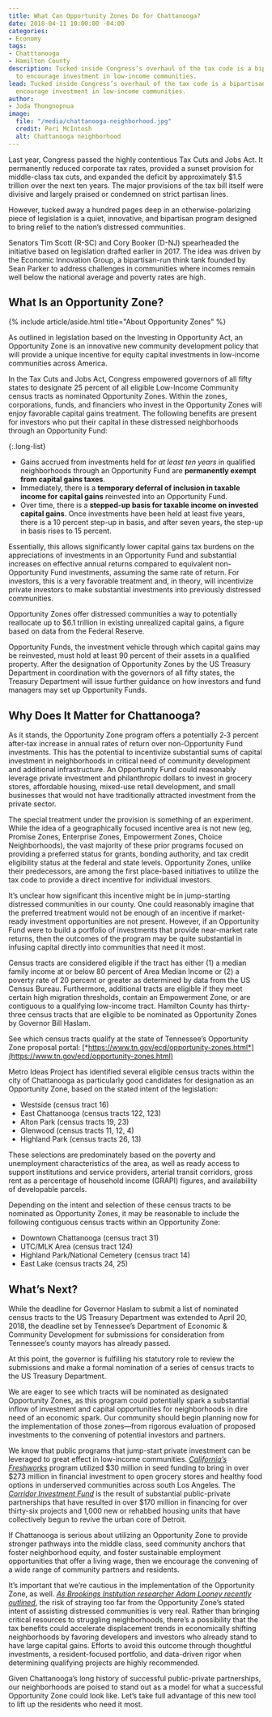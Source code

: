 ```yaml
---
title: What Can Opportunity Zones Do for Chattanooga?
date: 2018-04-11 10:00:00 -04:00
categories:
- Economy
tags:
- Chatttanooga
- Hamilton County
description: Tucked inside Congress’s overhaul of the tax code is a bipartisan program
  to encourage investment in low-income communities.
lead: Tucked inside Congress’s overhaul of the tax code is a bipartisan program to
  encourage investment in low-income communities.
author:
- Joda Thongnopnua
image:
  file: "/media/chattanooga-neighborhood.jpg"
  credit: Peri McIntosh
  alt: Chattanooga neighborhood
---
```


Last year, Congress passed the highly contentious Tax Cuts and Jobs Act. It permanently reduced corporate tax rates, provided a sunset provision for middle-class tax cuts, and expanded the deficit by approximately $1.5 trillion over the next ten years. The major provisions of the tax bill itself were divisive and largely praised or condemned on strict partisan lines.

However, tucked away a hundred pages deep in an otherwise-polarizing piece of legislation is a quiet, innovative, and bipartisan program designed to bring relief to the nation’s distressed communities.

Senators Tim Scott (R-SC) and Cory Booker (D-NJ) spearheaded the initiative based on legislation drafted earlier in 2017. The idea was driven by the Economic Innovation Group, a bipartisan-run think tank founded by Sean Parker to address challenges in communities where incomes remain well below the national average and poverty rates are high.

## What Is an Opportunity Zone?

{% include article/aside.html title="About Opportunity Zones" %}

As outlined in legislation based on the Investing in Opportunity Act, an Opportunity Zone is an innovative new community development policy that will provide a unique incentive for equity capital investments in low-income communities across America.

In the Tax Cuts and Jobs Act, Congress empowered governors of all fifty states to designate 25 percent of all eligible Low-Income Community census tracts as nominated Opportunity Zones. Within the zones, corporations, funds, and financiers who invest in the Opportunity Zones will enjoy favorable capital gains treatment. The following benefits are present for investors who put their capital in these distressed neighborhoods through an Opportunity Fund:

{:.long-list}
+ Gains accrued from investments held for _at least ten years_ in qualified neighborhoods through an Opportunity Fund are **permanently exempt from capital gains taxes**.
+ Immediately, there is a **temporary deferral of inclusion in taxable income for capital gains** reinvested into an Opportunity Fund.
+ Over time, there is a **stepped-up basis for taxable income on invested capital gains**. Once investments have been held at least five years, there is a 10 percent step-up in basis, and after seven years, the step-up in basis rises to 15 percent.

Essentially, this allows significantly lower capital gains tax burdens on the appreciations of investments in an Opportunity Fund and substantial increases on effective annual returns compared to equivalent non-Opportunity Fund investments, assuming the same rate of return. For investors, this is a very favorable treatment and, in theory, will incentivize private investors to make substantial investments into previously distressed communities.

Opportunity Zones offer distressed communities a way to potentially reallocate up to $6.1 trillion in existing unrealized capital gains, a figure based on data from the Federal Reserve.

Opportunity Funds, the investment vehicle through which capital gains may be reinvested, must hold at least 90 percent of their assets in a qualified property. After the designation of Opportunity Zones by the US Treasury Department in coordination with the governors of all fifty states, the Treasury Department will issue further guidance on how investors and fund managers may set up Opportunity Funds.

## Why Does It Matter for Chattanooga?

As it stands, the Opportunity Zone program offers a potentially 2‑3 percent after-tax increase in annual rates of return over non-Opportunity Fund investments. This has the potential to incentivize substantial sums of capital investment in neighborhoods in critical need of community development and additional infrastructure. An Opportunity Fund could reasonably leverage private investment and philanthropic dollars to invest in grocery stores, affordable housing, mixed-use retail development, and small businesses that would not have traditionally attracted investment from the private sector.

The special treatment under the provision is something of an experiment. While the idea of a geographically focused incentive area is not new (eg, Promise Zones, Enterprise Zones, Empowerment Zones, Choice Neighborhoods), the vast majority of these prior programs focused on providing a preferred status for grants, bonding authority, and tax credit eligibility status at the federal and state levels. Opportunity Zones, unlike their predecessors, are among the first place-based initiatives to utilize the tax code to provide a direct incentive for individual investors.

It’s unclear how significant this incentive might be in jump-starting distressed communities in our county. One could reasonably imagine that the preferred treatment would not be enough of an incentive if market-ready investment opportunities are not present. However, if an Opportunity Fund were to build a portfolio of investments that provide near-market rate returns, then the outcomes of the program may be quite substantial in infusing capital directly into communities that need it most.

Census tracts are considered eligible if the tract has either (1) a median family income at or below 80 percent of Area Median Income or (2) a poverty rate of 20 percent or greater as determined by data from the US Census Bureau. Furthermore, additional tracts are eligible if they meet certain high migration thresholds, contain an Empowerment Zone, or are contiguous to a qualifying low-income tract. Hamilton County has thirty-three census tracts that are eligible to be nominated as Opportunity Zones by Governor Bill Haslam.

See which census tracts qualify at the state of Tennessee’s Opportunity Zone proposal portal:
[*https://www.tn.gov/ecd/opportunity-zones.html*](https://www.tn.gov/ecd/opportunity-zones.html)

Metro Ideas Project has identified several eligible census tracts within the city of Chattanooga as particularly good candidates for designation as an Opportunity Zone, based on the stated intent of the legislation:

+ Westside (census tract 16)
+ East Chattanooga (census tracts 122, 123)
+ Alton Park (census tracts 19, 23)
+ Glenwood (census tracts 11, 12, 4)
+ Highland Park (census tracts 26, 13)

These selections are predominately based on the poverty and unemployment characteristics of the area, as well as ready access to support institutions and service providers, arterial transit corridors, gross rent as a percentage of household income (GRAPI) figures, and availability of developable parcels.

Depending on the intent and selection of these census tracts to be nominated as Opportunity Zones, it may be reasonable to include the following contiguous census tracts within an Opportunity Zone:

+ Downtown Chattanooga (census tract 31)
+ UTC/MLK Area (census tract 124)
+ Highland Park/National Cemetery (census tract 14)
+ East Lake (census tracts 24, 25)

## What’s Next?

While the deadline for Governor Haslam to submit a list of nominated census tracts to the US Treasury Department was extended to April 20, 2018, the deadline set by Tennessee’s Department of Economic & Community Development for submissions for consideration from Tennessee’s county mayors has already passed.

At this point, the governor is fulfilling his statutory role to review the submissions and make a formal nomination of a series of census tracts to the US Treasury Department.

We are eager to see which tracts will be nominated as designated Opportunity Zones, as this program could potentially spark a substantial inflow of investment and capital opportunities for neighborhoods in dire need of an economic spark. Our community should begin planning now for the implementation of those zones—from rigorous evaluation of proposed investments to the convening of potential investors and partners.

We know that public programs that jump-start private investment can be leveraged to great effect in low-income communities. [*California’s Freshworks*](http://www.cafreshworks.com/) program utilized $30 million in seed funding to bring in over $273 million in financial investment to open grocery stores and healthy food options in underserved communities across south Los Angeles. The [*Corridor Investment Fund*](http://www.datadrivendetroit.org/wci_ftp/DraftMaps/Folder_Insert/WCI_FolderInsert_FINAL_102111.pdf) is the result of substantial public-private partnerships that have resulted in over $170 million in financing for over thirty-six projects and 1,000 new or rehabbed housing units that have collectively begun to revive the urban core of Detroit.

If Chattanooga is serious about utilizing an Opportunity Zone to provide stronger pathways into the middle class, seed community anchors that foster neighborhood equity, and foster sustainable employment opportunities that offer a living wage, then we encourage the convening of a wide range of community partners and residents.

It’s important that we’re cautious in the implementation of the Opportunity Zone, as well. [*As Brookings Institution researcher Adam Looney recently outlined*](https://www.brookings.edu/blog/up-front/2018/02/26/will-opportunity-zones-help-distressed-residents-or-be-a-tax-cut-for-gentrification/), the risk of straying too far from the Opportunity Zone’s stated intent of assisting distressed communities is very real. Rather than bringing critical resources to struggling neighborhoods, there’s a possibility that the tax benefits could accelerate displacement trends in economically shifting neighborhoods by favoring developers and investors who already stand to have large capital gains. Efforts to avoid this outcome through thoughtful investments, a resident-focused portfolio, and data-driven rigor when determining qualifying projects are highly recommended.

Given Chattanooga’s long history of successful public-private partnerships, our neighborhoods are poised to stand out as a model for what a successful Opportunity Zone could look like. Let’s take full advantage of this new tool to lift up the residents who need it most.
